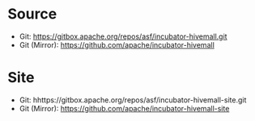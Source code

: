 <!--
  Licensed to the Apache Software Foundation (ASF) under one
  or more contributor license agreements.  See the NOTICE file
  distributed with this work for additional information
  regarding copyright ownership.  The ASF licenses this file
  to you under the Apache License, Version 2.0 (the
  "License"); you may not use this file except in compliance
  with the License.  You may obtain a copy of the License at

    http://www.apache.org/licenses/LICENSE-2.0

  Unless required by applicable law or agreed to in writing,
  software distributed under the License is distributed on an
  "AS IS" BASIS, WITHOUT WARRANTIES OR CONDITIONS OF ANY
  KIND, either express or implied.  See the License for the
  specific language governing permissions and limitations
  under the License.
-->

# Source

* Git: https://gitbox.apache.org/repos/asf/incubator-hivemall.git
* Git (Mirror): https://github.com/apache/incubator-hivemall

# Site

* Git: hhttps://gitbox.apache.org/repos/asf/incubator-hivemall-site.git
* Git (Mirror): https://github.com/apache/incubator-hivemall-site